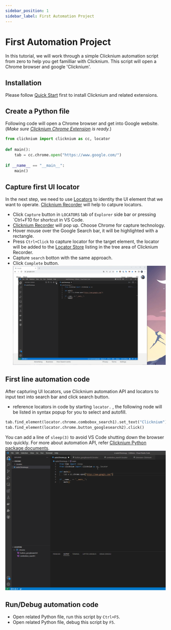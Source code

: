 ```yaml
---
sidebar_position: 1
sidebar_label: First Automation Project          
---
```

# First Automation Project 
In this tutorial, we will work through a simple Clicknium automation script from zero to help you get familliar with Clicknium. This script will open a Chrome browser and google 'Clicknium'.

## Installation
Please follow [Quick Start](./../quickstart.md#installation​) first to install Clicknium and related extensions. 

## Create a Python file
Following code will open a Chrome browser and get into Google website. (*Make sure [Clicknium Chrome Extension](./../concepts/extensions/chromeextension.md) is ready.*) 
```python
from clicknium import clicknium as cc, locator

def main():
    tab = cc.chrome.open("https://www.google.com/")

if __name__ == "__main__":
    main()
```

## Capture first UI locator
In the next step, we need to use [Locators](./../concepts/locator.md) to identity the UI element that we want to operate. [Clicknium Recorder](./../concepts/recorder/recorder.md) will help to catpure locators. 

- Click `Capture` button in `LOCATORS` tab of `Explorer` side bar or pressing `Ctrl+F10 for shortcut in VS Code.    
- [Clicknium Recorder](./../concepts/recorder/recorder.md) will pop up. Choose Chrome for capture technology.
- Hover mouse over the Google Search bar, it will be highlighted with a rectangle.
- Press `Ctrl+Click` to capture locator for the target element, the locator will be added to the [Locator Store](./../concepts/locatorstore.md) listing in the tree area of Clicknium Recorder.  
- Capture `search` botton with the same approach. 
- Click `Complete` button.   
![show locator](./../img/showlocator.gif)  

## First line automation code
After capturing UI locators, use Clicknium automation API and locators to input text into search bar and click search button. 
- reference locators in code by starting `locator.` , the following node will be listed in syntax popup for you to select and autofill.
```python
tab.find_element(locator.chrome.combobox_search1).set_text("Clicknium")
tab.find_element(locator.chrome.button_googlesearch2).click()
```
You can add a line of `sleep(3)` to avoid VS Code shutting down the browser too quickly. 
For more about automation API, refer [Clicknium Python package documents](./../references/python/python.md).  
![use locator](./../img/uselocator.gif)

## Run/Debug automation code
- Open related Python file, run this script by `Ctrl+F5`.
- Open related Python file, debug this script by `F5`.




